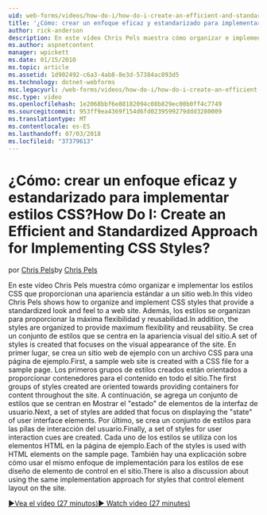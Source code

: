 ```yaml
---
uid: web-forms/videos/how-do-i/how-do-i-create-an-efficient-and-standardized-approach-for-implementing-css-styles
title: '¿Cómo: crear un enfoque eficaz y estandarizado para implementar estilos CSS? | Microsoft Docs'
author: rick-anderson
description: En este vídeo Chris Pels muestra cómo organizar e implementar los estilos CSS que proporcionan una apariencia estándar a un sitio web. Además, los estilos son...
ms.author: aspnetcontent
manager: wpickett
ms.date: 01/15/2010
ms.topic: article
ms.assetid: 1d902492-c6a3-4ab8-8e3d-57384ac893d5
ms.technology: dotnet-webforms
msc.legacyurl: /web-forms/videos/how-do-i/how-do-i-create-an-efficient-and-standardized-approach-for-implementing-css-styles
msc.type: video
ms.openlocfilehash: 1e2068bbf6e88182094c08b829ec00b0ff4c7749
ms.sourcegitcommit: 953ff9ea4369f154d6fd0239599279ddd3280009
ms.translationtype: MT
ms.contentlocale: es-ES
ms.lasthandoff: 07/03/2018
ms.locfileid: "37379613"
---
```

<a name="how-do-i-create-an-efficient-and-standardized-approach-for-implementing-css-styles"></a><span data-ttu-id="24c06-105">¿Cómo: crear un enfoque eficaz y estandarizado para implementar estilos CSS?</span><span class="sxs-lookup"><span data-stu-id="24c06-105">How Do I: Create an Efficient and Standardized Approach for Implementing CSS Styles?</span></span>
====================
<span data-ttu-id="24c06-106">por [Chris Pels](https://twitter.com/chrispels)</span><span class="sxs-lookup"><span data-stu-id="24c06-106">by [Chris Pels](https://twitter.com/chrispels)</span></span>

<span data-ttu-id="24c06-107">En este vídeo Chris Pels muestra cómo organizar e implementar los estilos CSS que proporcionan una apariencia estándar a un sitio web.</span><span class="sxs-lookup"><span data-stu-id="24c06-107">In this video Chris Pels shows how to organize and implement CSS styles that provide a standardized look and feel to a web site.</span></span> <span data-ttu-id="24c06-108">Además, los estilos se organizan para proporcionar la máxima flexibilidad y reusabilidad.</span><span class="sxs-lookup"><span data-stu-id="24c06-108">In addition, the styles are organized to provide maximum flexibility and reusability.</span></span> <span data-ttu-id="24c06-109">Se crea un conjunto de estilos que se centra en la apariencia visual del sitio.</span><span class="sxs-lookup"><span data-stu-id="24c06-109">A set of styles is created that focuses on the visual appearance of the site.</span></span> <span data-ttu-id="24c06-110">En primer lugar, se crea un sitio web de ejemplo con un archivo CSS para una página de ejemplo.</span><span class="sxs-lookup"><span data-stu-id="24c06-110">First, a sample web site is created with a CSS file for a sample page.</span></span> <span data-ttu-id="24c06-111">Los primeros grupos de estilos creados están orientados a proporcionar contenedores para el contenido en todo el sitio.</span><span class="sxs-lookup"><span data-stu-id="24c06-111">The first groups of styles created are oriented towards providing containers for content throughout the site.</span></span> <span data-ttu-id="24c06-112">A continuación, se agrega un conjunto de estilos que se centran en Mostrar el "estado" de elementos de la interfaz de usuario.</span><span class="sxs-lookup"><span data-stu-id="24c06-112">Next, a set of styles are added that focus on displaying the "state" of user interface elements.</span></span> <span data-ttu-id="24c06-113">Por último, se crea un conjunto de estilos para las pilas de interacción del usuario.</span><span class="sxs-lookup"><span data-stu-id="24c06-113">Finally, a set of styles for user interaction cues are created.</span></span> <span data-ttu-id="24c06-114">Cada uno de los estilos se utiliza con los elementos HTML en la página de ejemplo.</span><span class="sxs-lookup"><span data-stu-id="24c06-114">Each of the styles is used with HTML elements on the sample page.</span></span> <span data-ttu-id="24c06-115">También hay una explicación sobre cómo usar el mismo enfoque de implementación para los estilos de ese diseño de elemento de control en el sitio.</span><span class="sxs-lookup"><span data-stu-id="24c06-115">There is also a discussion about using the same implementation approach for styles that control element layout on the site.</span></span>

[<span data-ttu-id="24c06-116">&#9654;Vea el vídeo (27 minutos)</span><span class="sxs-lookup"><span data-stu-id="24c06-116">&#9654; Watch video (27 minutes)</span></span>](https://channel9.msdn.com/Blogs/ASP-NET-Site-Videos/how-do-i-create-an-efficient-and-standardized-approach-for-implementing-css-styles)
